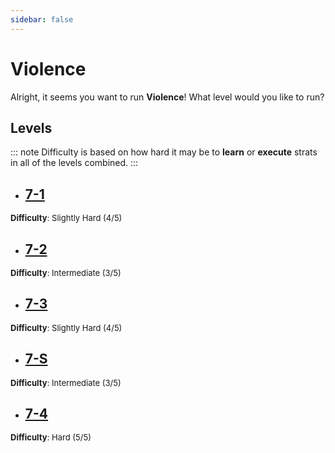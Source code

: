 ```yaml
---
sidebar: false
---
```


# Violence

Alright, it seems you want to run **Violence**! What level would you like to run?

## Levels
::: note
Difficulty is based on how hard it may be to **learn** or **execute** strats in all of the levels combined.
:::

- ## [7-1](/guides/any/7-violence/any-7-1.md)
<font size="2">
    <b>Difficulty</b>: Slightly Hard (4/5)
</font>

- ## [7-2](/guides/any/7-violence/any-7-2.md)
<font size="2">
    <b>Difficulty</b>: Intermediate (3/5)
</font>

- ## [7-3](/guides/any/7-violence/any-7-3.md)
<font size="2">
    <b>Difficulty</b>: Slightly Hard (4/5)
</font>

- ## [7-S](/guides/any/7-violence/any-7-s.md)
<font size="2">
    <b>Difficulty</b>: Intermediate (3/5)
</font>

- ## [7-4](/guides/any/7-violence/any-7-4.md)
<font size="2">
    <b>Difficulty</b>: Hard (5/5)
</font>